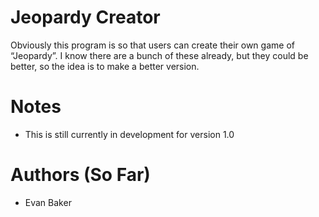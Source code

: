 # Jeopardy Creator
Obviously this program is so that users can create their own game of “Jeopardy”. I know there are a bunch of these already, but they could be better, so the idea is to make a better version. 


# Notes
- This is still currently in development for version 1.0

# Authors (So Far)
- Evan Baker

